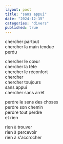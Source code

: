```yaml
---
layout: post
title: "sans appui"
date: "2024-12-15"
categories: "divers"
published: true
---
```


chercher partout  
chercher la main tendue  
perdu  

chercher le cœur  
chercher la tête  
chercher le réconfort  
chercher  
chercher toujours  
sans appui  
chercher sans arrêt  

perdre le sens des choses  
perdre son chemin  
perdre tout perdre  
et rien  

rien à trouver  
rien à percevoir  
rien à s'accrocher  

